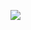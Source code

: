 [![](https://visitcount.itsvg.in/api?id=touhid314&label=Profile%20Views&color=9&icon=3&pretty=true)](https://visitcount.itsvg.in) 
